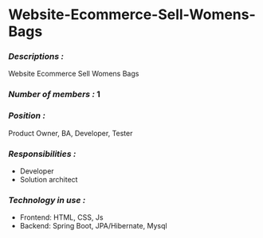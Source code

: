 # Website-Ecommerce-Sell-Womens-Bags
### *Descriptions :* 
Website Ecommerce Sell Womens Bags
### *Number of members :* 1
### *Position :* 
Product Owner, BA, Developer, Tester
### *Responsibilities :* 
- Developer
- Solution architect
### *Technology in use :* 
- Frontend: HTML, CSS, Js
- Backend: Spring Boot, JPA/Hibernate, Mysql

